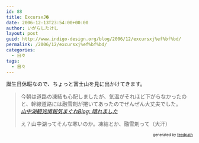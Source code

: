 ```yaml
---
id: 88
title: ExcursxJ�
date: 2006-12-13T23:54:00+00:00
author: いがらしたけし
layout: post
guid: http://www.indigo-design.org/blog/2006/12/excursxj%ef%bf%bd/
permalink: /2006/12/excursxj%ef%bf%bd/
categories:
  - 日々
tags:
  - 日々
---
```

誕生日休暇なので、ちょっと富士山を見に出かけてきます。
  


> 今朝は道路の凍結も心配しましたが、気温がそれほど下がらなかったのと、幹線道路には融雪剤が捲いてあったのでぜんぜん大丈夫でした。  
> <cite><a href="http://yamanakako.info/weblog/archives/2006/12/post_490.php">山中湖観光情報気まぐれBlog: 晴れました</a></cite></p>
え？山中湖ってそんな寒いのか。凍結とか、融雪剤って（大汗）

<div style="text-align: right;font-size: 10px">
  &nbsp;&nbsp;<span>generated by <a href="http://feedpath.jp">feedpath</a></span>
</div>
